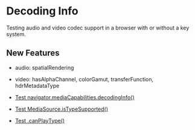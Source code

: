 # Decoding Info

Testing audio and video codec support in a browser with or without a key system.

## New Features
- audio: spatialRendering
- video: hasAlphaChannel, colorGamut, transferFunction, hdrMetadataType

- [Test navigator.mediaCapabilities.decodingInfo()](https://vvideo.github.io/decoding-info/pages/decoding-info.html)
- [Test MediaSource.isTypeSupported()](https://vvideo.github.io/decoding-info/pages/is-type-supported.html)
- [Test .canPlayType()](https://vvideo.github.io/decoding-info/pages/can-play-type.html)



